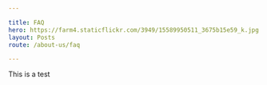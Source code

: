 ```yaml
---

title: FAQ
hero: https://farm4.staticflickr.com/3949/15589950511_3675b15e59_k.jpg
layout: Posts
route: /about-us/faq

---
```


This is a test
